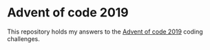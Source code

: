 # Advent of code 2019

This repository holds my answers to the [Advent of code 2019](https://adventofcode.com/2019) coding challenges.
